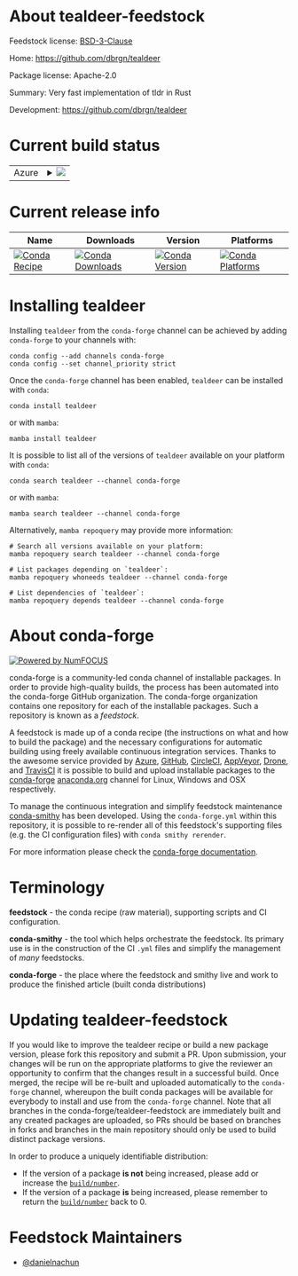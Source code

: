 About tealdeer-feedstock
========================

Feedstock license: [BSD-3-Clause](https://github.com/conda-forge/tealdeer-feedstock/blob/main/LICENSE.txt)

Home: https://github.com/dbrgn/tealdeer

Package license: Apache-2.0

Summary: Very fast implementation of tldr in Rust

Development: https://github.com/dbrgn/tealdeer

Current build status
====================


<table>
    
  <tr>
    <td>Azure</td>
    <td>
      <details>
        <summary>
          <a href="https://dev.azure.com/conda-forge/feedstock-builds/_build/latest?definitionId=24074&branchName=main">
            <img src="https://dev.azure.com/conda-forge/feedstock-builds/_apis/build/status/tealdeer-feedstock?branchName=main">
          </a>
        </summary>
        <table>
          <thead><tr><th>Variant</th><th>Status</th></tr></thead>
          <tbody><tr>
              <td>linux_64</td>
              <td>
                <a href="https://dev.azure.com/conda-forge/feedstock-builds/_build/latest?definitionId=24074&branchName=main">
                  <img src="https://dev.azure.com/conda-forge/feedstock-builds/_apis/build/status/tealdeer-feedstock?branchName=main&jobName=linux&configuration=linux%20linux_64_" alt="variant">
                </a>
              </td>
            </tr><tr>
              <td>linux_aarch64</td>
              <td>
                <a href="https://dev.azure.com/conda-forge/feedstock-builds/_build/latest?definitionId=24074&branchName=main">
                  <img src="https://dev.azure.com/conda-forge/feedstock-builds/_apis/build/status/tealdeer-feedstock?branchName=main&jobName=linux&configuration=linux%20linux_aarch64_" alt="variant">
                </a>
              </td>
            </tr><tr>
              <td>linux_ppc64le</td>
              <td>
                <a href="https://dev.azure.com/conda-forge/feedstock-builds/_build/latest?definitionId=24074&branchName=main">
                  <img src="https://dev.azure.com/conda-forge/feedstock-builds/_apis/build/status/tealdeer-feedstock?branchName=main&jobName=linux&configuration=linux%20linux_ppc64le_" alt="variant">
                </a>
              </td>
            </tr><tr>
              <td>osx_64</td>
              <td>
                <a href="https://dev.azure.com/conda-forge/feedstock-builds/_build/latest?definitionId=24074&branchName=main">
                  <img src="https://dev.azure.com/conda-forge/feedstock-builds/_apis/build/status/tealdeer-feedstock?branchName=main&jobName=osx&configuration=osx%20osx_64_" alt="variant">
                </a>
              </td>
            </tr><tr>
              <td>osx_arm64</td>
              <td>
                <a href="https://dev.azure.com/conda-forge/feedstock-builds/_build/latest?definitionId=24074&branchName=main">
                  <img src="https://dev.azure.com/conda-forge/feedstock-builds/_apis/build/status/tealdeer-feedstock?branchName=main&jobName=osx&configuration=osx%20osx_arm64_" alt="variant">
                </a>
              </td>
            </tr><tr>
              <td>win_64</td>
              <td>
                <a href="https://dev.azure.com/conda-forge/feedstock-builds/_build/latest?definitionId=24074&branchName=main">
                  <img src="https://dev.azure.com/conda-forge/feedstock-builds/_apis/build/status/tealdeer-feedstock?branchName=main&jobName=win&configuration=win%20win_64_" alt="variant">
                </a>
              </td>
            </tr>
          </tbody>
        </table>
      </details>
    </td>
  </tr>
</table>

Current release info
====================

| Name | Downloads | Version | Platforms |
| --- | --- | --- | --- |
| [![Conda Recipe](https://img.shields.io/badge/recipe-tealdeer-green.svg)](https://anaconda.org/conda-forge/tealdeer) | [![Conda Downloads](https://img.shields.io/conda/dn/conda-forge/tealdeer.svg)](https://anaconda.org/conda-forge/tealdeer) | [![Conda Version](https://img.shields.io/conda/vn/conda-forge/tealdeer.svg)](https://anaconda.org/conda-forge/tealdeer) | [![Conda Platforms](https://img.shields.io/conda/pn/conda-forge/tealdeer.svg)](https://anaconda.org/conda-forge/tealdeer) |

Installing tealdeer
===================

Installing `tealdeer` from the `conda-forge` channel can be achieved by adding `conda-forge` to your channels with:

```
conda config --add channels conda-forge
conda config --set channel_priority strict
```

Once the `conda-forge` channel has been enabled, `tealdeer` can be installed with `conda`:

```
conda install tealdeer
```

or with `mamba`:

```
mamba install tealdeer
```

It is possible to list all of the versions of `tealdeer` available on your platform with `conda`:

```
conda search tealdeer --channel conda-forge
```

or with `mamba`:

```
mamba search tealdeer --channel conda-forge
```

Alternatively, `mamba repoquery` may provide more information:

```
# Search all versions available on your platform:
mamba repoquery search tealdeer --channel conda-forge

# List packages depending on `tealdeer`:
mamba repoquery whoneeds tealdeer --channel conda-forge

# List dependencies of `tealdeer`:
mamba repoquery depends tealdeer --channel conda-forge
```


About conda-forge
=================

[![Powered by
NumFOCUS](https://img.shields.io/badge/powered%20by-NumFOCUS-orange.svg?style=flat&colorA=E1523D&colorB=007D8A)](https://numfocus.org)

conda-forge is a community-led conda channel of installable packages.
In order to provide high-quality builds, the process has been automated into the
conda-forge GitHub organization. The conda-forge organization contains one repository
for each of the installable packages. Such a repository is known as a *feedstock*.

A feedstock is made up of a conda recipe (the instructions on what and how to build
the package) and the necessary configurations for automatic building using freely
available continuous integration services. Thanks to the awesome service provided by
[Azure](https://azure.microsoft.com/en-us/services/devops/), [GitHub](https://github.com/),
[CircleCI](https://circleci.com/), [AppVeyor](https://www.appveyor.com/),
[Drone](https://cloud.drone.io/welcome), and [TravisCI](https://travis-ci.com/)
it is possible to build and upload installable packages to the
[conda-forge](https://anaconda.org/conda-forge) [anaconda.org](https://anaconda.org/)
channel for Linux, Windows and OSX respectively.

To manage the continuous integration and simplify feedstock maintenance
[conda-smithy](https://github.com/conda-forge/conda-smithy) has been developed.
Using the ``conda-forge.yml`` within this repository, it is possible to re-render all of
this feedstock's supporting files (e.g. the CI configuration files) with ``conda smithy rerender``.

For more information please check the [conda-forge documentation](https://conda-forge.org/docs/).

Terminology
===========

**feedstock** - the conda recipe (raw material), supporting scripts and CI configuration.

**conda-smithy** - the tool which helps orchestrate the feedstock.
                   Its primary use is in the construction of the CI ``.yml`` files
                   and simplify the management of *many* feedstocks.

**conda-forge** - the place where the feedstock and smithy live and work to
                  produce the finished article (built conda distributions)


Updating tealdeer-feedstock
===========================

If you would like to improve the tealdeer recipe or build a new
package version, please fork this repository and submit a PR. Upon submission,
your changes will be run on the appropriate platforms to give the reviewer an
opportunity to confirm that the changes result in a successful build. Once
merged, the recipe will be re-built and uploaded automatically to the
`conda-forge` channel, whereupon the built conda packages will be available for
everybody to install and use from the `conda-forge` channel.
Note that all branches in the conda-forge/tealdeer-feedstock are
immediately built and any created packages are uploaded, so PRs should be based
on branches in forks and branches in the main repository should only be used to
build distinct package versions.

In order to produce a uniquely identifiable distribution:
 * If the version of a package **is not** being increased, please add or increase
   the [``build/number``](https://docs.conda.io/projects/conda-build/en/latest/resources/define-metadata.html#build-number-and-string).
 * If the version of a package **is** being increased, please remember to return
   the [``build/number``](https://docs.conda.io/projects/conda-build/en/latest/resources/define-metadata.html#build-number-and-string)
   back to 0.

Feedstock Maintainers
=====================

* [@danielnachun](https://github.com/danielnachun/)

